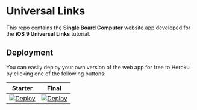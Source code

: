 # Universal Links

This repo contains the **Single Board Computer** website app developed for the **iOS 9 Universal Links** tutorial.

## Deployment

You can easily deploy your own version of the web app for free to Heroku by clicking one of the following buttons:

| Starter | Final |
|---------|-------|
| [![Deploy](https://www.herokucdn.com/deploy/button.svg)](https://heroku.com/deploy?template=https://github.com/pchelnikov/bcs-universal-links//tree/starter) | [![Deploy](https://www.herokucdn.com/deploy/button.svg)](https://heroku.com/deploy?template=https://github.com/pchelnikov/bcs-universal-links//tree/final) |
